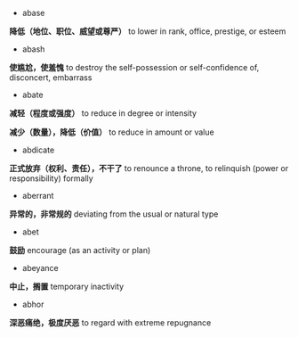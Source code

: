 - abase

**降低（地位、职位、威望或尊严）** to lower in rank, office, prestige, or esteem

- abash

**使尴尬，使羞愧** to destroy the self-possession or self-confidence of, disconcert, embarrass

- abate

**减轻（程度或强度）** to reduce in degree or intensity

**减少（数量），降低（价值）** to reduce in amount or value

- abdicate

**正式放弃（权利、责任），不干了** to renounce a throne, to relinquish (power or responsibility) formally

- aberrant

**异常的，非常规的** deviating from the usual or natural type

- abet

**鼓励** encourage (as an activity or plan)

- abeyance

**中止，搁置** temporary inactivity

- abhor

**深恶痛绝，极度厌恶** to regard with extreme repugnance